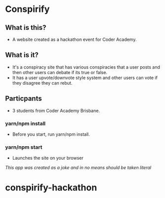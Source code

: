 # Conspirify

## What is this?
- A website created as a hackathon event for Coder Academy. 

## What is it?
- It's a conspiracy site that has various conspiracies that a user posts and then other users can debate if its true or false.
- It has a user upvote/downvote style system and other users can vote if they disagree they can rebut.

## Particpants
- 3 students from Coder Academy Brisbane.

### yarn/npm install
- Before you start, run yarn/npm install.

### yarn/npm start
- Launches the site on your browser

*This app was created as a joke and in no means should be taken literal*


# conspirify-hackathon
